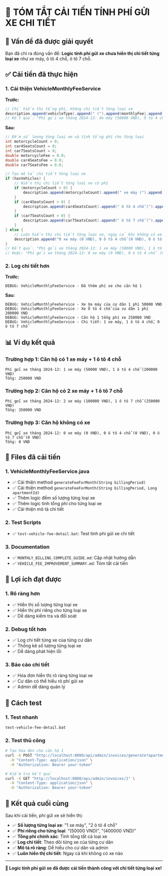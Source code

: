 # 🚗 TÓM TẮT CẢI TIẾN TÍNH PHÍ GỬI XE CHI TIẾT

## 🎯 Vấn đề đã được giải quyết

Bạn đã chỉ ra đúng vấn đề: **Logic tính phí gửi xe chưa hiển thị chi tiết từng loại xe** như xe máy, ô tô 4 chỗ, ô tô 7 chỗ.

## ✅ Cải tiến đã thực hiện

### 1. **Cải thiện VehicleMonthlyFeeService**

**Trước:**
```java
// Chỉ hiển thị tổng phí, không chi tiết từng loại xe
description.append(vehicleType).append(" (").append(monthlyFee).append(" VND)");
// Kết quả: "Phí gửi xe tháng 2024-12: Xe máy (50000 VND), Ô tô 4 chỗ (200000 VND)"
```

**Sau:**
```java
// Đếm số lượng từng loại xe và tính tổng phí cho từng loại
int motorcycleCount = 0;
int car4SeatsCount = 0;
int car7SeatsCount = 0;
double motorcycleFee = 0.0;
double car4SeatsFee = 0.0;
double car7SeatsFee = 0.0;

// Tạo mô tả chi tiết từng loại xe
if (hasVehicles) {
    // Hiển thị chi tiết từng loại xe có phí
    if (motorcycleCount > 0) {
        description.append(motorcycleCount).append(" xe máy (").append(motorcycleFee).append(" VND)");
    }
    if (car4SeatsCount > 0) {
        description.append(car4SeatsCount).append(" ô tô 4 chỗ (").append(car4SeatsFee).append(" VND)");
    }
    if (car7SeatsCount > 0) {
        description.append(car7SeatsCount).append(" ô tô 7 chỗ (").append(car7SeatsFee).append(" VND)");
    }
} else {
    // Luôn hiển thị chi tiết từng loại xe, ngay cả khi không có xe
    description.append("0 xe máy (0 VND), 0 ô tô 4 chỗ (0 VND), 0 ô tô 7 chỗ (0 VND)");
}
// Kết quả: "Phí gửi xe tháng 2024-12: 1 xe máy (50000 VND), 1 ô tô 4 chỗ (200000 VND)"
// Hoặc: "Phí gửi xe tháng 2024-12: 0 xe máy (0 VND), 0 ô tô 4 chỗ (0 VND), 0 ô tô 7 chỗ (0 VND)"
```

### 2. **Log chi tiết hơn**

**Trước:**
```
DEBUG: VehicleMonthlyFeeService - Đã thêm phí xe cho căn hộ 1
```

**Sau:**
```
DEBUG: VehicleMonthlyFeeService - Xe Xe máy của cư dân 1 phí 50000 VND
DEBUG: VehicleMonthlyFeeService - Xe Ô tô 4 chỗ của cư dân 1 phí 200000 VND
DEBUG: VehicleMonthlyFeeService - Căn hộ 1 tổng phí xe 250000 VND
DEBUG: VehicleMonthlyFeeService - Chi tiết: 1 xe máy, 1 ô tô 4 chỗ, 0 ô tô 7 chỗ
```

## 📊 Ví dụ kết quả

### **Trường hợp 1: Căn hộ có 1 xe máy + 1 ô tô 4 chỗ**
```
Phí gửi xe tháng 2024-12: 1 xe máy (50000 VND), 1 ô tô 4 chỗ (200000 VND)
Tổng: 250000 VND
```

### **Trường hợp 2: Căn hộ có 2 xe máy + 1 ô tô 7 chỗ**
```
Phí gửi xe tháng 2024-12: 2 xe máy (100000 VND), 1 ô tô 7 chỗ (250000 VND)
Tổng: 350000 VND
```

### **Trường hợp 3: Căn hộ không có xe**
```
Phí gửi xe tháng 2024-12: 0 xe máy (0 VND), 0 ô tô 4 chỗ (0 VND), 0 ô tô 7 chỗ (0 VND)
Tổng: 0 VND
```

## 🔧 Files đã cải tiến

### 1. **VehicleMonthlyFeeService.java**
- ✅ Cải thiện method `generateFeeForMonth(String billingPeriod)`
- ✅ Cải thiện method `generateFeeForMonth(String billingPeriod, Long apartmentId)`
- ✅ Thêm logic đếm số lượng từng loại xe
- ✅ Thêm logic tính tổng phí cho từng loại xe
- ✅ Cải thiện mô tả chi tiết

### 2. **Test Scripts**
- ✅ `test-vehicle-fee-detail.bat`: Test tính phí gửi xe chi tiết

### 3. **Documentation**
- ✅ `MONTHLY_BILLING_COMPLETE_GUIDE.md`: Cập nhật hướng dẫn
- ✅ `VEHICLE_FEE_IMPROVEMENT_SUMMARY.md`: Tóm tắt cải tiến

## 🎯 Lợi ích đạt được

### 1. **Rõ ràng hơn**
- ✅ Hiển thị số lượng từng loại xe
- ✅ Hiển thị phí riêng cho từng loại xe
- ✅ Dễ dàng kiểm tra và đối soát

### 2. **Debug tốt hơn**
- ✅ Log chi tiết từng xe của từng cư dân
- ✅ Thống kê số lượng từng loại xe
- ✅ Dễ dàng phát hiện lỗi

### 3. **Báo cáo chi tiết**
- ✅ Hóa đơn hiển thị rõ ràng từng loại xe
- ✅ Cư dân có thể hiểu rõ phí gửi xe
- ✅ Admin dễ dàng quản lý

## 🧪 Cách test

### 1. **Test nhanh**
```bash
test-vehicle-fee-detail.bat
```

### 2. **Test thủ công**
```bash
# Tạo hóa đơn cho căn hộ 1
curl -X POST "http://localhost:8080/api/admin/invoices/generate?apartmentId=1&billingPeriod=2024-12" \
  -H "Content-Type: application/json" \
  -H "Authorization: Bearer your-token"

# Kiểm tra kết quả
curl -X GET "http://localhost:8080/api/admin/invoices/1" \
  -H "Content-Type: application/json" \
  -H "Authorization: Bearer your-token"
```

## 🎉 Kết quả cuối cùng

Sau khi cải tiến, phí gửi xe sẽ hiển thị:
- ✅ **Số lượng từng loại xe**: "1 xe máy", "2 ô tô 4 chỗ"
- ✅ **Phí riêng cho từng loại**: "(50000 VND)", "(400000 VND)"
- ✅ **Tổng phí chính xác**: Tính tổng tất cả loại xe
- ✅ **Log chi tiết**: Theo dõi từng xe của từng cư dân
- ✅ **Mô tả rõ ràng**: Dễ hiểu cho cư dân và admin
- ✅ **Luôn hiển thị chi tiết**: Ngay cả khi không có xe nào

---

**🚗 Logic tính phí gửi xe đã được cải tiến thành công với chi tiết từng loại xe!** 